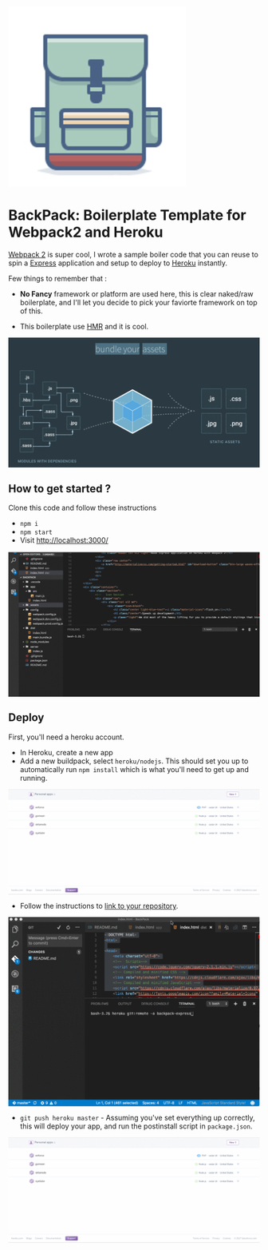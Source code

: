 

<img align="center" src="assets/images/backpack.png"></img>

# BackPack: Boilerplate Template for Webpack2 and Heroku

[Webpack 2](https://webpack.js.org/) is super cool, I wrote a sample boiler code that you can reuse to spin a [Express](http://expressjs.com/) application and setup to deploy to [Heroku](https://www.heroku.com/) instantly.

Few things to remember that :

 - **No Fancy** framework or platform are used here, this is clear naked/raw boilerplate, and I'll let you decide to pick your faviorte framework on top of this.

 - This boilerplate use [HMR](https://webpack.js.org/concepts/hot-module-replacement/) and it is cool.

<img align="center" src="assets/images/webpack.gif"></img>

## How to get started ?

Clone this code and follow these instructions

- `npm i`
- `npm start`
- Visit [http://localhost:3000/](http://localhost:3000/)

<img align="center" src="assets/images/npm start.gif"></img>





## Deploy

First, you'll need a heroku account.

- In Heroku, create a new app
- Add a new buildpack, select `heroku/nodejs`. This should set you up to automatically run `npm install` which is what you'll need to get up and running.


<img align="center" src="assets/images/heroku buildpack.gif"></img>



- Follow the instructions to [link to your repository](https://devcenter.heroku.com/articles/git).


<img align="center" src="assets/images/herokuremote.gif"></img>



- `git push heroku master` - Assuming you've set everything up correctly, this will deploy your app, and run the postinstall script in `package.json`.


<img align="center" src="assets/images/heroku buildpack.gif"></img>




